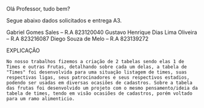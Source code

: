 Olá Professor, tudo bem?

Segue abaixo dados solicitados e entrega A3.

Gabriel Gomes Sales – R.A 823120040
Gustavo Henrique Dias Lima Oliveira – R.A 823216087
Diego Souza de Melo – R.A 823139272


EXPLICAÇÃO	

	No nosso trabalhos fizemos a criação de 2 tabelas sendo elas 1 de Times e outras Frutas, detalhando sobre cada um delas, a tabela de "Times" foi desenvolvida para uma situação listagem de times, suas respectivas ligas, seus patrocinadores e seus respectivos estadios, podendo ser usadas em diversas ocasiões de cadastros. Sobre a tabela das frutas foi desenvolvido um projeto com o mesmo pensamento/ideia da tabela de times, tendo em visão ocasiões de cadastros, porém voltado para um ramo alimenticio.

